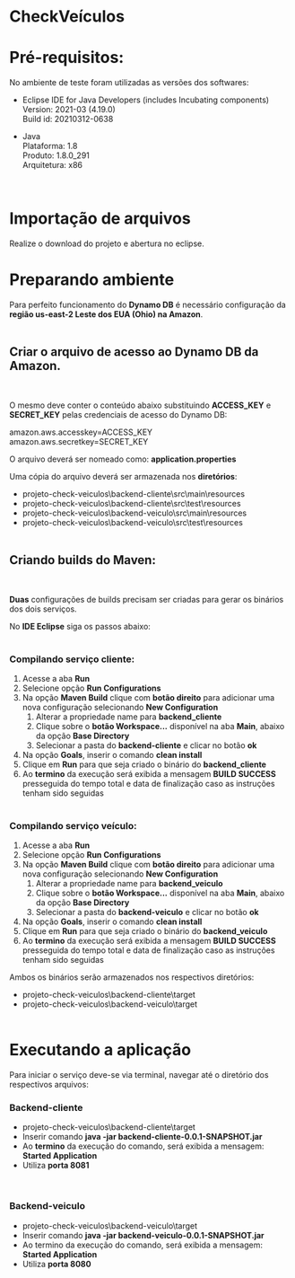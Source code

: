 # CheckVeículos

# Pré-requisitos: 

No ambiente de teste foram utilizadas as versões dos softwares:

- Eclipse IDE for Java Developers (includes Incubating components) <br>
Version: 2021-03 (4.19.0) <br>
Build id: 20210312-0638 <br>

-   Java <br>
Plataforma: 1.8 <br>
Produto: 1.8.0_291 <br>
Arquitetura: x86 <br>
<br>

# Importação de arquivos

Realize o download do projeto e abertura no eclipse.

# Preparando ambiente

Para perfeito funcionamento do **Dynamo DB** é necessário configuração da **região us-east-2    Leste dos EUA (Ohio) na Amazon**.
<br><br>

## Criar o arquivo de acesso ao Dynamo DB da Amazon.
<br>

O mesmo deve conter o conteúdo abaixo substituindo **ACCESS_KEY** e **SECRET_KEY** pelas credenciais de acesso do Dynamo DB:

amazon.aws.accesskey=ACCESS_KEY <br>
amazon.aws.secretkey=SECRET_KEY

O arquivo deverá ser nomeado como: **application.properties**

Uma cópia do arquivo deverá ser armazenada nos **diretórios**:

- projeto-check-veiculos\backend-cliente\src\main\resources
- projeto-check-veiculos\backend-cliente\src\test\resources
- projeto-check-veiculos\backend-veiculo\src\main\resources
- projeto-check-veiculos\backend-veiculo\src\test\resources
<br><br>


## Criando builds do **Maven**:
<br>

**Duas** configurações de builds precisam ser criadas para gerar os binários dos dois serviços.

No **IDE Eclipse** siga os passos abaixo: <br><br>


### **Compilando serviço cliente:**
1. Acesse a aba **Run**
2. Selecione opção **Run Configurations**
3. Na opção **Maven Build** clique com **botão direito** para adicionar uma nova configuração selecionando **New Configuration**
   1. Alterar a propriedade name para **backend_cliente**
   2. Clique sobre o **botão Workspace...** disponível na aba **Main**, abaixo da opção **Base Directory**
   3. Selecionar a pasta do **backend-cliente** e clicar no botão **ok**
4. Na opção **Goals**, inserir o comando **clean install**
5. Clique em **Run** para que seja criado o binário do **backend_cliente**
6. Ao **termino** da execução será exibida a mensagem **BUILD SUCCESS** presseguida do tempo total e data de finalização caso as instruções tenham sido seguidas
<br><br>


### **Compilando serviço veículo:**
1. Acesse a aba **Run**
2. Selecione opção **Run Configurations**
3. Na opção **Maven Build** clique com **botão direito** para adicionar uma nova configuração selecionando **New Configuration**
   1. Alterar a propriedade name para **backend_veiculo**
   2. Clique sobre o **botão Workspace...** disponível na aba **Main**, abaixo da opção **Base Directory**
   3. Selecionar a pasta do **backend-veiculo** e clicar no botão **ok**
4. Na opção **Goals**, inserir o comando **clean install**
5. Clique em **Run** para que seja criado o binário do **backend_veiculo**
6. Ao **termino** da execução será exibida a mensagem **BUILD SUCCESS** presseguida do tempo total e data de finalização caso as instruções tenham sido seguidas

Ambos os binários serão armazenados nos respectivos diretórios:

- projeto-check-veiculos\backend-cliente\target
- projeto-check-veiculos\backend-veiculo\target
<br><br>


# Executando a aplicação

Para iniciar o serviço deve-se via terminal, navegar até o diretório dos respectivos arquivos:

### **Backend-cliente**
- projeto-check-veiculos\backend-cliente\target
- Inserir comando **java -jar backend-cliente-0.0.1-SNAPSHOT.jar**
- Ao **termino** da execução do comando, será exibida a mensagem: **Started Application**
- Utiliza **porta 8081**

<br>

### **Backend-veiculo**
- projeto-check-veiculos\backend-veiculo\target
- Inserir comando **java -jar backend-veiculo-0.0.1-SNAPSHOT.jar**
- Ao termino da execução do comando, será exibida a mensagem: **Started Application**
- Utiliza **porta 8080**
